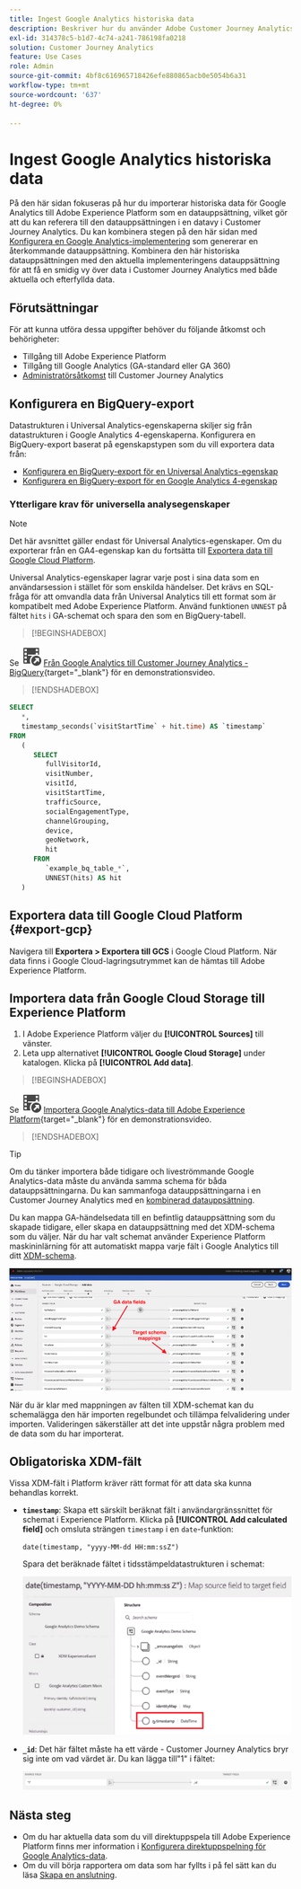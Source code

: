 ```yaml
---
title: Ingest Google Analytics historiska data
description: Beskriver hur du använder Adobe Customer Journey Analytics för att importera Google Analytics-data till Adobe Experience Platform.
exl-id: 314378c5-b1d7-4c74-a241-786198fa0218
solution: Customer Journey Analytics
feature: Use Cases
role: Admin
source-git-commit: 4bf8c616965718426efe880865acb0e5054b6a31
workflow-type: tm+mt
source-wordcount: '637'
ht-degree: 0%

---
```



# Ingest Google Analytics historiska data

På den här sidan fokuseras på hur du importerar historiska data för Google Analytics till Adobe Experience Platform som en datauppsättning, vilket gör att du kan referera till den datauppsättningen i en datavy i Customer Journey Analytics. Du kan kombinera stegen på den här sidan med [Konfigurera en Google Analytics-implementering](streaming.md) som genererar en återkommande datauppsättning. Kombinera den här historiska datauppsättningen med den aktuella implementeringens datauppsättning för att få en smidig vy över data i Customer Journey Analytics med både aktuella och efterfyllda data.

## Förutsättningar

För att kunna utföra dessa uppgifter behöver du följande åtkomst och behörigheter:

* Tillgång till Adobe Experience Platform
* Tillgång till Google Analytics (GA-standard eller GA 360)
* [Administratörsåtkomst](/help/technotes/access-control.md) till Customer Journey Analytics

## Konfigurera en BigQuery-export

Datastrukturen i Universal Analytics-egenskaperna skiljer sig från datastrukturen i Google Analytics 4-egenskaperna. Konfigurera en BigQuery-export baserat på egenskapstypen som du vill exportera data från:

* [Konfigurera en BigQuery-export för en Universal Analytics-egenskap](https://support.google.com/analytics/answer/3416092)
* [Konfigurera en BigQuery-export för en Google Analytics 4-egenskap ](https://support.google.com/analytics/answer/9823238)

### Ytterligare krav för universella analysegenskaper

>[!NOTE]
>
>Det här avsnittet gäller endast för Universal Analytics-egenskaper. Om du exporterar från en GA4-egenskap kan du fortsätta till [Exportera data till Google Cloud Platform](#export-gcp).

Universal Analytics-egenskaper lagrar varje post i sina data som en användarsession i stället för som enskilda händelser. Det krävs en SQL-fråga för att omvandla data från Universal Analytics till ett format som är kompatibelt med Adobe Experience Platform. Använd funktionen `UNNEST` på fältet `hits` i GA-schemat och spara den som en BigQuery-tabell.


>[!BEGINSHADEBOX]

Se ![VideoCheckedOut](/help/assets/icons/VideoCheckedOut.svg) [Från Google Analytics till Customer Journey Analytics - BigQuery](https://video.tv.adobe.com/v/332634?quality=12&learn=on){target="_blank"} för en demonstrationsvideo.

>[!ENDSHADEBOX]


```sql
SELECT
   *,
   timestamp_seconds(`visitStartTime` + hit.time) AS `timestamp` 
FROM
   (
      SELECT
         fullVisitorId,
         visitNumber,
         visitId,
         visitStartTime,
         trafficSource,
         socialEngagementType,
         channelGrouping,
         device,
         geoNetwork,
         hit 
      FROM
         `example_bq_table_*`,
         UNNEST(hits) AS hit 
   )
```

## Exportera data till Google Cloud Platform {#export-gcp}

Navigera till **Exportera > Exportera till GCS** i Google Cloud Platform. När data finns i Google Cloud-lagringsutrymmet kan de hämtas till Adobe Experience Platform.

## Importera data från Google Cloud Storage till Experience Platform

1. I Adobe Experience Platform väljer du **[!UICONTROL Sources]** till vänster.
1. Leta upp alternativet **[!UICONTROL Google Cloud Storage]** under katalogen. Klicka på **[!UICONTROL Add data]**.


>[!BEGINSHADEBOX]

Se ![VideoCheckedOut](/help/assets/icons/VideoCheckedOut.svg) [Importera Google Analytics-data till Adobe Experience Platform](https://video.tv.adobe.com/v/332676?quality=12&learn=on){target="_blank"} för en demonstrationsvideo.

>[!ENDSHADEBOX]


>[!TIP]
>
>Om du tänker importera både tidigare och liveströmmande Google Analytics-data måste du använda samma schema för båda datauppsättningarna. Du kan sammanfoga datauppsättningarna i en Customer Journey Analytics med en [kombinerad datauppsättning](/help/connections/combined-dataset.md).

Du kan mappa GA-händelsedata till en befintlig datauppsättning som du skapade tidigare, eller skapa en datauppsättning med det XDM-schema som du väljer. När du har valt schemat använder Experience Platform maskininlärning för att automatiskt mappa varje fält i Google Analytics till ditt [XDM-schema](https://experienceleague.adobe.com/docs/experience-platform/xdm/home.html#ui).

![Schemamappning som markerar GA-datafälten och målschemamappningar](../assets/schema-map.png)

När du är klar med mappningen av fälten till XDM-schemat kan du schemalägga den här importen regelbundet och tillämpa felvalidering under importen. Valideringen säkerställer att det inte uppstår några problem med de data som du har importerat.

## Obligatoriska XDM-fält

Vissa XDM-fält i Platform kräver rätt format för att data ska kunna behandlas korrekt.

* **`timestamp`**: Skapa ett särskilt beräknat fält i användargränssnittet för schemat i Experience Platform. Klicka på **[!UICONTROL Add calculated field]** och omsluta strängen `timestamp` i en `date`-funktion:

  `date(timestamp, "yyyy-MM-dd HH:mm:ssZ")`

  Spara det beräknade fältet i tidsstämpeldatastrukturen i schemat:

  ![Tidsstämpel](../assets/timestamp.png)

* **`_id`**: Det här fältet måste ha ett värde - Customer Journey Analytics bryr sig inte om vad värdet är. Du kan lägga till&quot;1&quot; i fältet:

  ![ID](../assets/_id.png)

## Nästa steg

* Om du har aktuella data som du vill direktuppspela till Adobe Experience Platform finns mer information i [Konfigurera direktuppspelning för Google Analytics-data](streaming.md).
* Om du vill börja rapportera om data som har fyllts i på fel sätt kan du läsa [Skapa en anslutning](/help/connections/create-connection.md).
